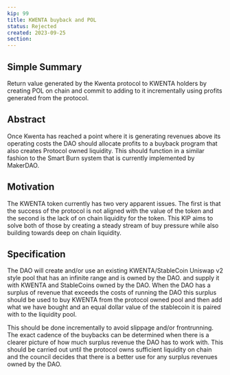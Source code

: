 ```yaml
---
kip: 99
title: KWENTA buyback and POL
status: Rejected
created: 2023-09-25
section:
---
```


## Simple Summary

Return value generated by the Kwenta protocol to KWENTA holders by creating POL on chain and commit to adding to it incrementally using profits generated from the protocol.
 
## Abstract

Once Kwenta has reached a point where it is generating revenues above its operating costs the DAO should allocate profits to a buyback program that also creates Protocol owned liquidity. This should function in a similar fashion to the Smart Burn system that is currently implemented by MakerDAO.
 
## Motivation

The KWENTA token currently has two very apparent issues. The first is that the success of the protocol is not aligned with the value of the token and the second is the lack of on chain liquidity for the token. This KIP aims to solve both of those by creating a steady stream of buy pressure while also building towards deep on chain liquidity.
 
## Specification
The DAO will create and/or use an existing KWENTA/StableCoin Uniswap v2 style pool that has an infinite range and is owned by the DAO. and supply it with KWENTA and StableCoins owned by the DAO. When the DAO has a surplus of revenue that exceeds the costs of running the DAO this surplus should be used to buy KWENTA from the protocol owned pool and then add what we have bought and an equal dollar value of the stablecoin it is paired with to the liquidity pool.
 
This should be done incrementally to avoid slippage and/or frontrunning. The exact cadence of the buybacks can be determined when there is a clearer picture of how much surplus revenue the DAO has to work with. This should be carried out until the protocol owns sufficient liquidity on chain and the council decides that there is a better use for any surplus revenues owned by the DAO.
